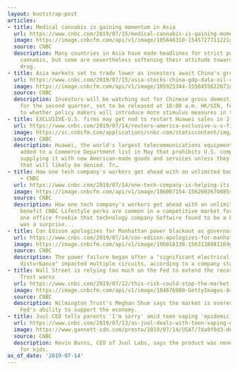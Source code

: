 ```yaml
---
layout: bootstrap-post
articles:
- title: Medical cannabis is gaining momentum in Asia
  url: https://www.cnbc.com/2019/07/15/medical-cannabis-is-gaining-momentum-in-asia.html
  image: https://image.cnbcfm.com/api/v1/image/105646310-1545727711221gettyimages-1000391250.jpeg?v=1562659172
  source: CNBC
  description: Many countries in Asia have made headlines for strict punishments for
    cannabis, but some are nevertheless softening their attitude toward the once-taboo
    drug.
- title: Asia markets set to trade lower as investors await China's growth data
  url: https://www.cnbc.com/2019/07/15/asia-stocks-china-gdp-data-oil-currencies-in-focus.html
  image: https://image.cnbcfm.com/api/v1/image/105925344-1558455622671gettyimages-1052487262.jpeg?v=1563146387
  source: CNBC
  description: Investors will be watching out for Chinese gross domestic product data
    for the second quarter, set to be released at 10:00 a.m. HK/SIN, for clues as
    to whether policy makers will introduce more stimulus measures in the coming months.
- title: EXCLUSIVE-U.S. firms may get nod to restart Huawei sales in 2-4 weeks -official
  url: https://www.cnbc.com/2019/07/14/reuters-america-exclusive-u-s-firms-may-get-nod-to-restart-huawei-sales-in-2-4-weeks-official.html
  image: https://sc.cnbcfm.com/applications/cnbc.com/staticcontent/img/cnbc_logo.gif?v=1524171804
  source: CNBC
  description: Huawei, the world's largest telecommunications equipment maker, was
    added to a Commerce Department list in May that prohibits U.S. companies from
    supplying it with new American-made goods and services unless they obtain licenses
    that will likely be denied. Tr…
- title: How one tech company's workers get ahead with an unlimited book-buying benefit
    - CNBC
  url: https://www.cnbc.com/2019/07/14/one-tech-company-is-helping-its-workers-get-ahead-through-book-buying.html
  image: https://image.cnbcfm.com/api/v1/image/106007154-1562602670885softwire.jpg?v=1562602851
  source: CNBC
  description: How one tech company's workers get ahead with an unlimited book-buying
    benefit CNBC Lifestyle perks are common in a competitive market for talent, but
    one office freebie that technology company Softwire found to be a big success
    was a surprise...
- title: Con Edison apologizes for Manhattan power blackout as governor orders investigation
  url: https://www.cnbc.com/2019/07/14/con-edison-apologizes-for-manhattan-blackout-as-governor-orders-investigation.html
  image: https://image.cnbcfm.com/api/v1/image/106018138-1563138081169gettyimages-1155510772.jpeg?v=1563138240
  source: CNBC
  description: The power failure began after a "significant electrical transmission
    disturbance" impacted multiple circuits, according to a company statement.
- title: Wall Street is relying too much on the Fed to extend the record rally, Wilmington
    Trust warns
  url: https://www.cnbc.com/2019/07/12/this-risk-could-stop-the-market-in-its-tracks.html
  image: https://image.cnbcfm.com/api/v1/image/104676980-GettyImages-840217974.jpg?v=1562953394
  source: CNBC
  description: Wilmington Trust's Meghan Shue says the market is overestimating the
    Fed's ability to support the economy.
- title: Juul CEO tells parents 'I'm sorry' amid teen vaping 'epidemic'
  url: https://www.cnbc.com/2019/07/13/as-juul-deals-with-teen-vaping-epidemic-ceo-tells-parents-im-sorry.html?utm_source=google&utm_medium=amp&utm_campaign=speakable
  image: https://www.gannett-cdn.com/presto/2019/07/14/USAT/7da9f0d3-d6e3-4159-a2d1-85ec25aed358-AP_San_Francisco_E_Cigarette_Ban.JPG?crop=2999,1687,x0,y0&width=3200&height=1680&fit=bounds
  source: CNBC
  description: Kevin Burns, CEO of Juul Labs, says the product was never intended
    for kids.
as_of_date: '2019-07-14'
---
```


